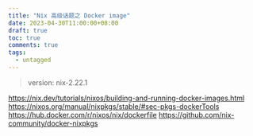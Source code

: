 ```yaml
---
title: "Nix 高级话题之 Docker image"
date: 2023-04-30T11:00:00+08:00
draft: true
toc: true
comments: true
tags:
  - untagged
---
```


> version: nix-2.22.1

https://nix.dev/tutorials/nixos/building-and-running-docker-images.html
https://nixos.org/manual/nixpkgs/stable/#sec-pkgs-dockerTools
https://hub.docker.com/r/nixos/nix/dockerfile
https://github.com/nix-community/docker-nixpkgs
